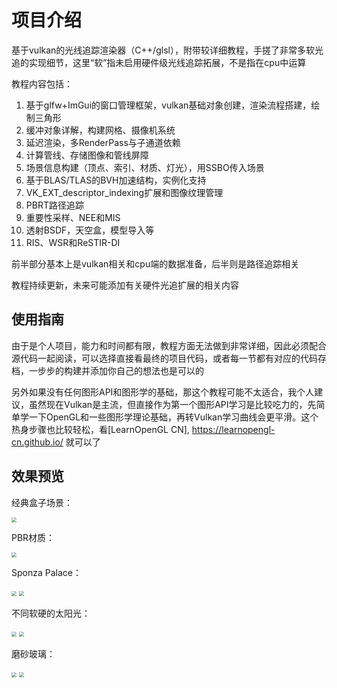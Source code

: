 # 项目介绍
基于vulkan的光线追踪渲染器（C++/glsl），附带较详细教程，手搓了非常多软光追的实现细节，这里“软”指未启用硬件级光线追踪拓展，不是指在cpu中运算

教程内容包括：

1. 基于glfw+ImGui的窗口管理框架，vulkan基础对象创建，渲染流程搭建，绘制三角形
2. 缓冲对象详解，构建网格、摄像机系统
3. 延迟渲染，多RenderPass与子通道依赖
4. 计算管线、存储图像和管线屏障
5. 场景信息构建（顶点、索引、材质、灯光），用SSBO传入场景
6. 基于BLAS/TLAS的BVH加速结构，实例化支持
7. VK_EXT_descriptor_indexing扩展和图像纹理管理
8. PBRT路径追踪
9. 重要性采样、NEE和MIS
10. 透射BSDF，天空盒，模型导入等
11. RIS、WSR和ReSTIR-DI

前半部分基本上是vulkan相关和cpu端的数据准备，后半则是路径追踪相关

教程持续更新，未来可能添加有关硬件光追扩展的相关内容

## 使用指南
由于是个人项目，能力和时间都有限，教程方面无法做到非常详细，因此必须配合源代码一起阅读，可以选择直接看最终的项目代码，或者每一节都有对应的代码存档，一步步的构建并添加你自己的想法也是可以的

另外如果没有任何图形API和图形学的基础，那这个教程可能不太适合，我个人建议，虽然现在Vulkan是主流，但直接作为第一个图形API学习是比较吃力的，先简单学一下OpenGL和一些图形学理论基础，再转Vulkan学习曲线会更平滑。这个热身步骤也比较轻松，看[LearnOpenGL CN], https://learnopengl-cn.github.io/ 就可以了

## 效果预览
经典盒子场景：

<img src="assets\C0_0.png" style="zoom:50%;" />

PBR材质：

<img src="assets\C0_1.png" style="zoom:50%;" />

Sponza Palace：

<img src="assets\C0_2.png" style="zoom:50%;" />

<img src="assets\C0_3.png" style="zoom:50%;" />

不同软硬的太阳光：

<img src="assets\C0_4.png" style="zoom:50%;" />

<img src="assets\C0_5.png" style="zoom:50%;" />

磨砂玻璃：

<img src="assets\C0_6.png" style="zoom:50%;" />

<img src="assets\C0_7.png" style="zoom:50%;" />


